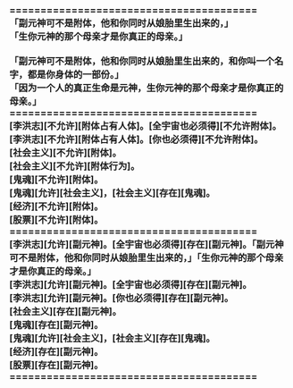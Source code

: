 <h3>
<br>========================================
<br>「副元神可不是附体，他和你同时从娘胎里生出来的，」
<br>「生你元神的那个母亲才是你真正的母亲。」
<br>
<br>「副元神可不是附体，他和你同时从娘胎里生出来的，和你叫一个名字，都是你身体的一部份。」
<br>「因为一个人的真正生命是元神，生你元神的那个母亲才是你真正的母亲。」
<br>========================================
<br>[李洪志][不允许][附体占有人体]。[全宇宙也必须得][不允许附体]。
<br>[李洪志][不允许][附体占有人体]。[你也必须得][不允许附体]。
<br>[社会主义][不允许][附体]。
<br>[社会主义][不允许][附体行为]。
<br>[鬼魂][不允许][附体]。
<br>[鬼魂][允许][社会主义]，[社会主义][存在][鬼魂]。
<br>[经济][不允许][附体]。
<br>[股票][不允许][附体]。
<br>========================================
<br>[李洪志][允许][副元神]。[全宇宙也必须得][存在][副元神]。「副元神可不是附体，他和你同时从娘胎里生出来的，」「生你元神的那个母亲才是你真正的母亲。」
<br>[李洪志][允许][副元神]。[全宇宙也必须得][存在][副元神]。
<br>[李洪志][允许][副元神]。[你也必须得][存在][副元神]。
<br>[社会主义][存在][副元神]。
<br>[鬼魂][存在][副元神]。
<br>[鬼魂][允许][社会主义]，[社会主义][存在][鬼魂]。
<br>[经济][存在][副元神]。
<br>[股票][存在][副元神]。
<br>========================================
<br>
</h3>
